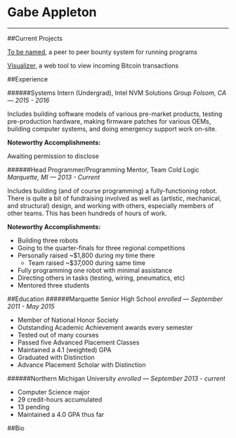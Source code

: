 # Gabe Appleton
--------------------

##Current Projects

[To be named](https://gappleto97.github.io/Senior-Project), a peer to peer bounty system for running programs

[Visualizer](https://gappleto97.github.io/visualizer), a web tool to view incoming Bitcoin transactions

##Experience

######Systems Intern (Undergrad), Intel NVM Solutions Group
*Folsom, CA — 2015 - 2016*

Includes building software models of various pre-market products, testing pre-production hardware, making firmware patches for various OEMs, building computer systems, and doing emergency support work on-site.

**Noteworthy Accomplishments:**

Awaiting permission to disclose

######Head Programmer/Programming Mentor, Team Cold Logic
*Marquette, MI — 2013 - Current*

Includes building (and of course programming) a fully-functioning robot.  There is quite a bit of fundraising involved as well as (artistic, mechanical, and structural) design, and working with others, especially members of other teams.  This has been hundreds of hours of work.

**Noteworthy Accomplishments:**

* Building three robots
* Going to the quarter-finals for three regional competitions
* Personally raised ~$1,800 during my time there
  * Team raised ~$37,000 during same time
* Fully programming one robot with minimal assistance
* Directing others in tasks (testing, wiring, pneumatics, etc)
* Mentored three students

##Education
######Marquette Senior High School
*enrolled — September 2011 - May 2015*                                                                                       
* Member of National Honor Society
* Outstanding Academic Achievement awards every semester
* Tested out of many courses
* Passed five Advanced Placement Classes
* Maintained a  4.1 (weighted) GPA
* Graduated with Distinction
* Advance Placement Scholar with Distinction

######Northern Michigan University
*enrolled — September 2013 - current*                                                                          

* Computer Science major
* 29 credit-hours accumulated
* 13 pending
* Maintained a 4.0 GPA thus far

##Bio
